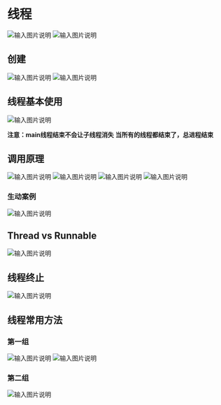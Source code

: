 # 线程
![输入图片说明](/imgs/2024-07-20/QUDf60ZsZ50JczHh.png)
![输入图片说明](/imgs/2024-07-20/immG6YzZIfaPzJUN.png)

## 创建
![输入图片说明](/imgs/2024-07-20/uy8tuM6ZY32dllxU.png)
![输入图片说明](/imgs/2024-07-20/ceQCCuzBdTiuKwhV.png)

## 线程基本使用
![输入图片说明](/imgs/2024-07-20/LvKnwLrpeY22mjQh.png)

**注意：main线程结束不会让子线程消失**
**当所有的线程都结束了，总进程结束**

## 调用原理
![输入图片说明](/imgs/2024-07-20/WicF8FfnyBRdHgtv.png)
![输入图片说明](/imgs/2024-07-20/61QDs8rPkXfz9o1o.png)
![输入图片说明](/imgs/2024-07-22/LTMXgf7269jpBoAj.png)
![输入图片说明](/imgs/2024-07-22/CQHA3BSpLgPUA9lV.png)

### 生动案例
![输入图片说明](/imgs/2024-07-22/yhdUWmF64rywcT4S.png)

## Thread vs Runnable
![输入图片说明](/imgs/2024-07-22/0vcpTrk2jT5AtigW.png)

## 线程终止
![输入图片说明](/imgs/2024-07-22/APl1F6K7i4iwAMSd.png)

## 线程常用方法
### 第一组
![输入图片说明](/imgs/2024-07-22/yD5qlU02a5dQS9kU.png)
![输入图片说明](/imgs/2024-07-22/STJjhGLxKQQOJIg8.png)
### 第二组
![输入图片说明](/imgs/2024-07-22/kLtyPqctQOuZmiKu.png)

<!--stackedit_data:
eyJoaXN0b3J5IjpbLTE2NzgwMTM5MiwtOTQ0NTM0NzcxLDE3OD
EyNjU1MiwtODgyNzE4MjMyLC02NzA1NjEyMTEsLTE2MzQxMjg3
NDIsNzk4NzQ2OTE2LDY3MzIxMDQyNl19
-->